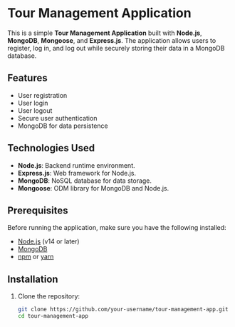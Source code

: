 # Tour Management Application

This is a simple **Tour Management Application** built with **Node.js**, **MongoDB**, **Mongoose**, and **Express.js**. The application allows users to register, log in, and log out while securely storing their data in a MongoDB database.

## Features

- User registration
- User login
- User logout
- Secure user authentication
- MongoDB for data persistence

## Technologies Used

- **Node.js**: Backend runtime environment.
- **Express.js**: Web framework for Node.js.
- **MongoDB**: NoSQL database for data storage.
- **Mongoose**: ODM library for MongoDB and Node.js.

## Prerequisites

Before running the application, make sure you have the following installed:

- [Node.js](https://nodejs.org/) (v14 or later)
- [MongoDB](https://www.mongodb.com/)
- [npm](https://www.npmjs.com/) or [yarn](https://yarnpkg.com/)

## Installation

1. Clone the repository:
   ```bash
   git clone https://github.com/your-username/tour-management-app.git
   cd tour-management-app
   ```
